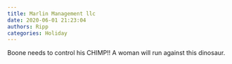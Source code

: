 ```yaml
---
title: Marlin Management llc
date: 2020-06-01 21:23:04
authors: Ripp
categories: Holiday
---
```


 Boone needs to control his CHIMP!! 
A woman will run against this dinosaur.
